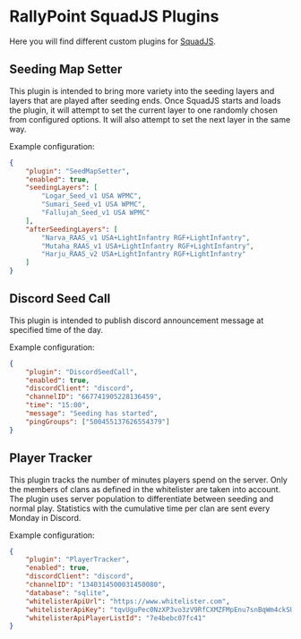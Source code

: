 # RallyPoint SquadJS Plugins

Here you will find different custom plugins for [SquadJS](https://github.com/Team-Silver-Sphere/SquadJS).

## Seeding Map Setter

This plugin is intended to bring more variety into the seeding layers and layers that are played after seeding
ends. Once SquadJS starts and loads the plugin, it will attempt to set the current layer to one randomly chosen
from configured options. It will also attempt to set the next layer in the same way.

Example configuration:

```json
{
    "plugin": "SeedMapSetter",
    "enabled": true,
    "seedingLayers": [
        "Logar_Seed_v1 USA WPMC",
        "Sumari_Seed_v1 USA WPMC",
        "Fallujah_Seed_v1 USA WPMC"
    ],
    "afterSeedingLayers": [
        "Narva_RAAS_v1 USA+LightInfantry RGF+LightInfantry",
        "Mutaha_RAAS_v1 USA+LightInfantry RGF+LightInfantry",
        "Harju_RAAS_v2 USA+LightInfantry RGF+LightInfantry"
    ]
}
```

## Discord Seed Call

This plugin is intended to publish discord announcement message at specified time of the day.

Example configuration:

```json
{
    "plugin": "DiscordSeedCall",
    "enabled": true,
    "discordClient": "discord",
    "channelID": "667741905228136459",
    "time": "15:00",
    "message": "Seeding has started",
    "pingGroups": ["500455137626554379"]
}
```

## Player Tracker

This plugin tracks the number of minutes players spend on the server. Only the members of clans as defined in the whitelister are taken into account. The plugin uses server population to differentiate between seeding and normal play. Statistics with the cumulative time per clan are sent every Monday in Discord.

Example configuration:

```json
{
    "plugin": "PlayerTracker",
    "enabled": true,
    "discordClient": "discord",
    "channelID": "1340314500031450080",
    "database": "sqlite",
    "whitelisterApiUrl": "https://www.whitelister.com",
    "whitelisterApiKey": "tqvUguPec0NzXP3vo3zV9RfCXMZFMpEnu7snBqWm4ckSUltqxSKa6tyEO",
    "whitelisterApiPlayerListId": "7e4bebc07fc41"
}
```